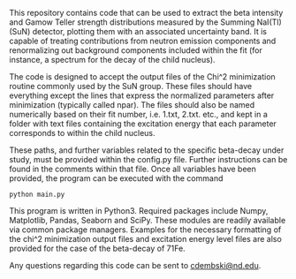 This repository contains code that can be used to extract the beta intensity and Gamow Teller strength distributions measured by the Summing NaI(Tl) (SuN) detector, plotting them with an 
associated uncertainty band. It is capable of treating contributions from neutron emission components and renormalizing out background components included within the fit (for instance, 
a spectrum for the decay of the child nucleus).

The code is designed to accept the output files of the Chi^2 minimization routine commonly used by the SuN group. These files should have everything except the lines that express the normalized
parameters after minimization (typically called npar). The files should also be named numerically based on their fit number, i.e. 1.txt, 2.txt. etc., and kept in a folder with text files 
containing the excitation energy that each parameter corresponds to within the child nucleus. 

These paths, and further variables related to the specific beta-decay under study, must be provided within the config.py file. Further instructions can be found in the comments within that file. 
Once all variables have been provided, the program can be executed with the command

```
python main.py

```

This program is written in Python3. Required packages include Numpy, Matplotlib, Pandas, Seaborn and SciPy. These modules are readily available via common package managers. Examples for the necessary formatting of the chi^2 minimization output files and excitation energy level files are also provided for the case of the beta-decay of 71Fe. 

Any questions regarding this code can be sent to cdembski@nd.edu.
